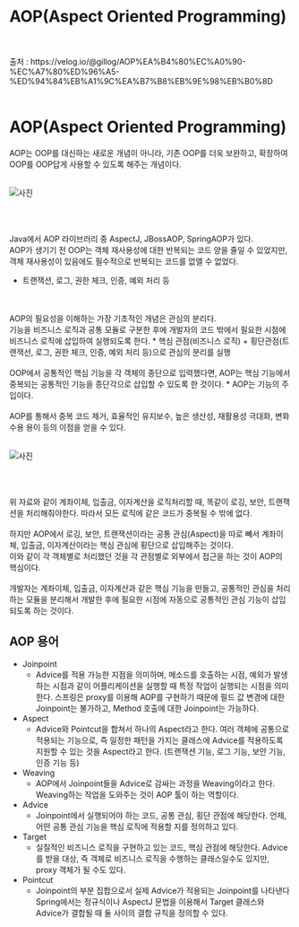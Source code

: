 # AOP(Aspect Oriented Programming)
<br/>
<br/>
출처 : https://velog.io/@gillog/AOP%EA%B4%80%EC%A0%90-%EC%A7%80%ED%96%A5-%ED%94%84%EB%A1%9C%EA%B7%B8%EB%9E%98%EB%B0%8D
<br/>
<br/>

# AOP(Aspect Oriented Programming)
AOP는 OOP를 대신하는 새로운 개념이 아니라, 기존 OOP를 더욱 보완하고, 확장하여 OOP를 OOP답게 사용할 수 있도록 해주는 개념이다.
<br/>
<br/>

![사진](https://velog.velcdn.com/images%2Fgillog%2Fpost%2F3b288584-c96c-40ff-a41e-061e6732c31e%2F6_aop%EB%9E%80.jpg)

<br/>
<br/>

Java에서 AOP 라이브러리 중 AspectJ, JBossAOP, SpringAOP가 있다.
<br/>
AOP가 생기기 전 OOP는 객체 재사용성에 대한 반복되는 코드 양을 줄일 수 있었지만, 객체 재사용성이 있음에도 필수적으로 반복되는 코드를 없앨 수 없었다.
* 트랜잭션, 로그, 권한 체크, 인증, 예외 처리 등
<br/>
  <br/>
AOP의 필요성을 이해하는 가장 기초적인 개념은 관심의 분리다. 
<br/>
기능을 비즈니스 로직과 공통 모듈로 구분한 후에 개발자의 코드 밖에서 필요한 시점에 비즈니스 로직에 삽입하여 실행되도록 한다.
* 핵심 관점(비즈니스 로직) + 횡단관점(트랜잭선, 로그, 권한 체크, 인증, 예외 처리 등)으로 관심의 분리를 실행
<br/>
<br/>
OOP에서 공통적인 핵심 기능을 각 객체의 종단으로 입력했다면, AOP는 핵심 기능에서 중복되는 공통적인 기능을 종단각으로 삽입할 수 있도록 한 것이다.
* AOP는 기능의 주입이다.
  <br/>
  <br/>
AOP를 통해서 중복 코드 제거, 효율적인 유지보수, 높은 생산성, 재활용성 극대화, 변화 수용 용이 등의 이점을 얻을 수 있다.
  <br/>
  <br/>

![사진](https://velog.velcdn.com/images%2Fgillog%2Fpost%2F6c37bedb-dea1-4f6b-bc00-9740636f4d4f%2F6_SeparationofConcerns.jpg)

<br/>
<br/>

위 자료와 같이 계좌이체, 입출금, 이자계산을 로직처리할 때, 똑같이 로깅, 보안, 트랜잭션을 처리해줘야한다. 따라서 모든 로직에 같은 코드가 중복될 수 밖에 없다.
<br/>
<br/>
하지만 AOP에서 로깅, 보안, 트랜잭션이라는 공통 관심(Aspect)을 따로 빼서 계좌이체, 입출금, 이자계산이라는 핵심 관심에 횡단으로 삽입해주는 것이다.
<br/>
이와 같이 각 객체별로 처리했던 것을 각 관점별로 외부에서 접근을 하는 것이 AOP의 핵심이다.
<br/>
<br/>
개발자는 계좌이체, 입출금, 이자계산과 같은 핵심 기능을 만들고, 공통적인 관심을 처리하는 모듈을 분리해서 개발한 후에 필요한 시점에 자동으로 공통적인 관심 기능이 삽입되도록 하는 것이다.

## AOP 용어
- Joinpoint
  - Advice를 적용 가능한 지점을 의미하며, 메소드를 호출하는 시점, 예외가 발생하는 시점과 같이 어플리케이션을 실행할 때 특정 작업이 실행되는 시점을 의미한다. 스프링은 proxy를 이용해 AOP를 구현하기 때문에 필드 값 변경에 대한 Joinpoint는 불가하고, Method 호출에 대한 Joinpoint는 가능하다.
- Aspect
  - Advice와 Pointcut을 합쳐서 하나의 Aspect라고 한다. 여러 객체에 공통으로 적용되는 기능으로, 즉 일정한 패턴을 가지는 클래스에 Advice를 적용하도록 지원할 수 있는 것을 Aspect라고 한다. (트랜잭션 기능, 로그 기능, 보안 기능, 인증 기능 등)
- Weaving
  - AOP에서 Joinpoint들을 Advice로 감싸는 과정을 Weaving이라고 한다. Weaving하는 작업을 도와주는 것이 AOP 툴이 하는 역할이다.
- Advice
  - Joinpoint에서 실행되어야 하는 코드, 공통 관심, 횡단 관점에 해당한다. 언제, 어떤 공통 관심 기능을 핵심 로직에 적용할 지를 정의하고 있다.
- Target
  - 실질적인 비즈니스 로직을 구현하고 있는 코드, 핵심 관점에 해당한다. Advice를 받을 대상, 즉 객체로 비즈니스 로직을 수행하는 클래스일수도 있지만, proxy 객체가 될 수도 있다.
- Pointcut
  - Joinpoint의 부분 집합으로서 실제 Advice가 적용되는 Joinpoint를 나타낸다 Spring에서는 정규식이나 AspectJ 문법을 이용해서 Target 클래스와 Advice가 결합될 때 둘 사이의 결합 규칙을 정의할 수 있다.